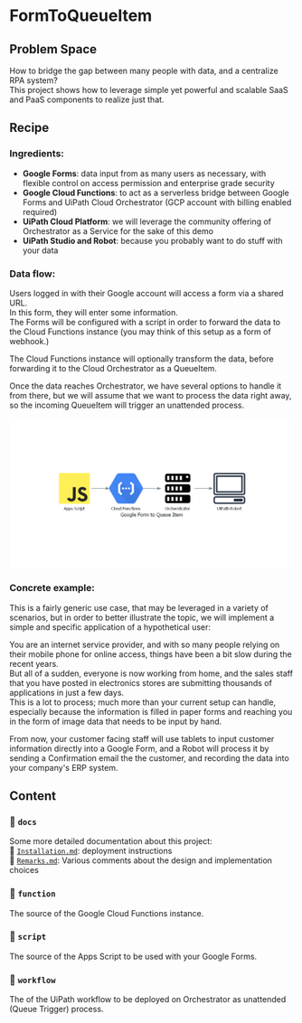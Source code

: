 # FormToQueueItem

## Problem Space

How to bridge the gap between many people with data, and a centralize RPA system?  
This project shows how to leverage simple yet powerful and scalable SaaS and PaaS components to realize just that.

## Recipe

### Ingredients:

* **Google Forms**: data input from as many users as necessary, with flexible control on access permission and enterprise grade security
* **Google Cloud Functions**: to act as a serverless bridge between Google Forms and UiPath Cloud Orchestrator (GCP account with billing enabled required)
* **UiPath Cloud Platform**: we will leverage the community offering of Orchestrator as a Service for the sake of this demo
* **UiPath Studio and Robot**: because you probably want to do stuff with your data

### Data flow:

Users logged in with their Google account will access a form via a shared URL.  
In this form, they will enter some information.  
The Forms will be configured with a script in order to forward the data to the Cloud Functions instance (you may think of this setup as a form of webhook.)

The Cloud Functions instance will optionally transform the data, before forwarding it to the Cloud Orchestrator as a QueueItem.

Once the data reaches Orchestrator, we have several options to handle it from there, but we will assume that we want to process the data right away, so the incoming QueueItem will trigger an unattended process.

![Architecture Diagram](./docs/diagrams/google_form_to_queue_item.png)

### Concrete example:

This is a fairly generic use case, that may be leveraged in a variety of scenarios, but in order to better illustrate the topic, we will implement a simple and specific application of a hypothetical user:

You are an internet service provider, and with so many people relying on their mobile phone for online access, things have been a bit slow during the recent years.  
But all of a sudden, everyone is now working from home, and the sales staff that you have posted in electronics stores are submitting thousands of applications in just a few days.  
This is a lot to process; much more than your current setup can handle, especially because the information is filled in paper forms and reaching you in the form of image data that needs to be input by hand.

From now, your customer facing staff will use tablets to input customer information directly into a Google Form, and a Robot will process it by sending a Confirmation email the the customer, and recording the data into your company's ERP system.

## Content

### :file_folder: `docs`

Some more detailed documentation about this project:  
:page_facing_up: [`Installation.md`](./docs/Installation.md): deployment instructions  
:page_facing_up: [`Remarks.md`](./docs/Remarks.md): Various comments about the design and implementation choices

### :file_folder: `function`

The source of the Google Cloud Functions instance.

### :file_folder: `script`

The source of the Apps Script to be used with your Google Forms.

### :file_folder: `workflow`

The of the UiPath workflow to be deployed on Orchestrator as unattended (Queue Trigger) process.
